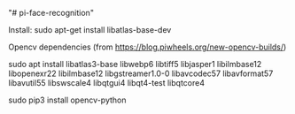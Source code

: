 "# pi-face-recognition" 

Install:
sudo apt-get install libatlas-base-dev

Opencv dependencies (from https://blog.piwheels.org/new-opencv-builds/)

sudo apt install libatlas3-base libwebp6 libtiff5 libjasper1 libilmbase12 libopenexr22 libilmbase12 libgstreamer1.0-0 libavcodec57 libavformat57 libavutil55 libswscale4 libqtgui4 libqt4-test libqtcore4

sudo pip3 install opencv-python